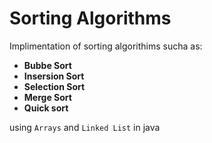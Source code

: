 # Sorting Algorithms

Implimentation of sorting algorithims sucha as:
* **Bubbe Sort**
* **Insersion Sort**
* **Selection Sort**
* **Merge Sort**
* **Quick sort**

using `Arrays` and `Linked List` in java
